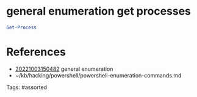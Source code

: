 # general enumeration get processes
```powershell
Get-Process
```

# References
- [20221003150482](/zet/20221003150482/README.md) general enumeration
- ~/kb/hacking/powershell/powershell-enumeration-commands.md

Tags:
    #assorted
